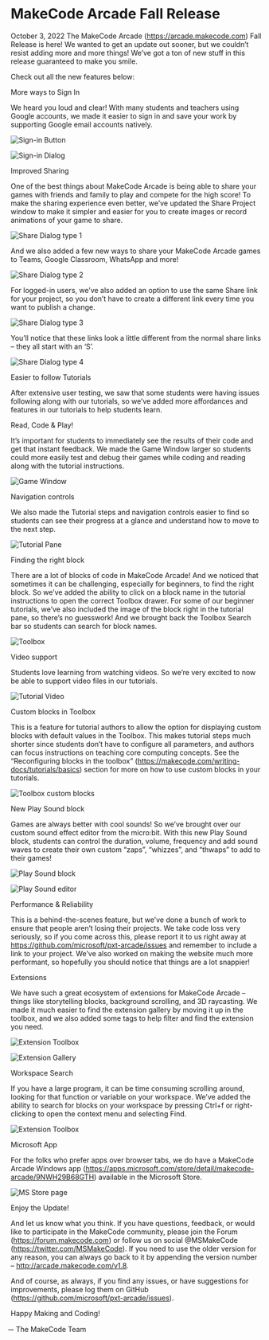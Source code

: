 # MakeCode Arcade Fall Release

October 3, 2022 The MakeCode Arcade (https://arcade.makecode.com) Fall Release is here! We wanted to get an update out sooner, but we couldn’t resist adding more and more things! We’ve got a ton of new stuff in this release guaranteed to make you smile.

Check out all the new features below:

More ways to Sign In

We heard you loud and clear! With many students and teachers using Google accounts, we made it easier to sign in and save your work by supporting Google email accounts natively.

![Sign-in Button](/static/blog/arcade/fall-release-2022/sign-in-button.png)


![Sign-in Dialog](/static/blog/arcade/fall-release-2022/sign-in-dialog.png)

Improved Sharing

One of the best things about MakeCode Arcade is being able to share your games with friends and family to play and compete for the high score! To make the sharing experience even better, we’ve updated the Share Project window to make it simpler and easier for you to create images or record animations of your game to share.

![Share Dialog type 1](/static/blog/arcade/fall-release-2022/share-dialog1.png)

And we also added a few new ways to share your MakeCode Arcade games to Teams, Google Classroom, WhatsApp and more!

![Share Dialog type 2](/static/blog/arcade/fall-release-2022/share-dialog2.png)

For logged-in users, we’ve also added an option to use the same Share link for your project, so you don’t have to create a different link every time you want to publish a change.

![Share Dialog type 3](/static/blog/arcade/fall-release-2022/share-dialog3.png)

You’ll notice that these links look a little different from the normal share links – they all start with an ‘S’.

![Share Dialog type 4](/static/blog/arcade/fall-release-2022/share-dialog4.png)

Easier to follow Tutorials

After extensive user testing, we saw that some students were having issues following along with our tutorials, so we’ve added more affordances and features in our tutorials to help students learn.

Read, Code & Play!

It’s important for students to immediately see the results of their code and get that instant feedback. We made the Game Window larger so students could more easily test and debug their games while coding and reading along with the tutorial instructions.

![Game Window](/static/blog/arcade/fall-release-2022/game-window.png)

Navigation controls

We also made the Tutorial steps and navigation controls easier to find so students can see their progress at a glance and understand how to move to the next step.

![Tutorial Pane](/static/blog/arcade/fall-release-2022/tutorial-pane.png)

Finding the right block

There are a lot of blocks of code in MakeCode Arcade! And we noticed that sometimes it can be challenging, especially for beginners, to find the right block. So we’ve added the ability to click on a block name in the tutorial instructions to open the correct Toolbox drawer. For some of our beginner tutorials, we’ve also included the image of the block right in the tutorial pane, so there’s no guesswork! And we brought back the Toolbox Search bar so students can search for block names.

![Toolbox](/static/blog/arcade/fall-release-2022/toolbox.png)

Video support

Students love learning from watching videos. So we’re very excited to now be able to support video files in our tutorials.

![Tutorial Video](/static/blog/arcade/fall-release-2022/tutorial-video.png)

Custom blocks in Toolbox

This is a feature for tutorial authors to allow the option for displaying custom blocks with default values in the Toolbox. This makes tutorial steps much shorter since students don’t have to configure all parameters, and authors can focus instructions on teaching core computing concepts. See the “Reconfiguring blocks in the toolbox” (https://makecode.com/writing-docs/tutorials/basics) section for more on how to use custom blocks in your tutorials.

![Toolbox custom blocks](/static/blog/arcade/fall-release-2022/toolbox-custom-blocks.png)

New Play Sound block

Games are always better with cool sounds! So we’ve brought over our custom sound effect editor from the micro:bit. With this new Play Sound block, students can control the duration, volume, frequency and add sound waves to create their own custom “zaps”, “whizzes”, and “thwaps” to add to their games!

![Play Sound block](/static/blog/arcade/fall-release-2022/play-sound-block.png)

![Play Sound editor](/static/blog/arcade/fall-release-2022/play-sound-editor.png)

Performance & Reliability

This is a behind-the-scenes feature, but we’ve done a bunch of work to ensure that people aren’t losing their projects. We take code loss very seriously, so if you come across this, please report it to us right away at https://github.com/microsoft/pxt-arcade/issues and remember to include a link to your project. We’ve also worked on making the website much more performant, so hopefully you should notice that things are a lot snappier!

Extensions

We have such a great ecosystem of extensions for MakeCode Arcade – things like storytelling blocks, background scrolling, and 3D raycasting. We made it much easier to find the extension gallery by moving it up in the toolbox, and we also added some tags to help filter and find the extension you need.

![Extension Toolbox](/static/blog/arcade/fall-release-2022/extension-toolbox.png)

![Extension Gallery](/static/blog/arcade/fall-release-2022/extension-gallery.gif)

Workspace Search

If you have a large program, it can be time consuming scrolling around, looking for that function or variable on your workspace. We’ve added the ability to search for blocks on your workspace by pressing Ctrl+f or right-clicking to open the context menu and selecting Find.

![Extension Toolbox](/static/blog/arcade/fall-release-2022/workspace-search.png)

Microsoft App

For the folks who prefer apps over browser tabs, we do have a MakeCode Arcade Windows app (https://apps.microsoft.com/store/detail/makecode-arcade/9NWH29B68GTH) available in the Microsoft Store.

![MS Store page](/static/blog/arcade/fall-release-2022/ms-store.png)

Enjoy the Update!

And let us know what you think. If you have questions, feedback, or would like to participate in the MakeCode community, please join the Forum (https://forum.makecode.com) or follow us on social @MSMakeCode (https://twitter.com/MSMakeCode). If you need to use the older version for any reason, you can always go back to it by appending the version number – http://arcade.makecode.com/v1.8.

And of course, as always, if you find any issues, or have suggestions for improvements, please log them on GitHub (https://github.com/microsoft/pxt-arcade/issues).

Happy Making and Coding!

̶- The MakeCode Team